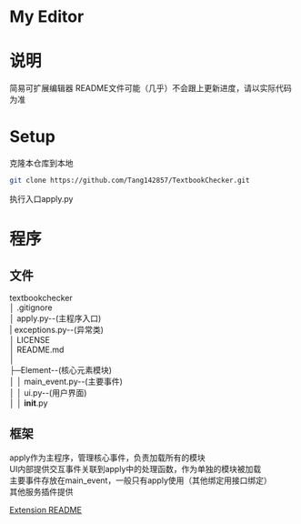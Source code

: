 My Editor
===
# 说明

简易可扩展编辑器
README文件可能（几乎）不会跟上更新进度，请以实际代码为准

# Setup

克隆本仓库到本地  
```bash
git clone https://github.com/Tang142857/TextbookChecker.git
```
执行入口apply.py  

# 程序

## 文件

textbookchecker  
│  .gitignore  
│  apply.py--(主程序入口)  
|  exceptions.py--(异常类)  
│  LICENSE  
│  README.md  
│  
├─Element--(核心元素模块)  
│  │  main_event.py--(主要事件)  
│  │  ui.py--(用户界面)  
│  │  __init__.py  

## 框架
apply作为主程序，管理核心事件，负责加载所有的模块  
UI内部提供交互事件关联到apply中的处理函数，作为单独的模块被加载  
主要事件存放在main_event，一般只有apply使用（其他绑定用接口绑定）  
其他服务插件提供

[Extension README](extensions/README.md)
